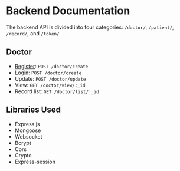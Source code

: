 # Backend Documentation

The backend API is divided into four categories: `/doctor/`, `/patient/`, `/record/`, and `/token/`

## Doctor

- [Register](doctor/create.md): `POST /doctor/create`
- [Login](doctor/login.md): `POST /doctor/create`
- Update: `POST /doctor/update`
- View: `GET /doctor/view/:_id`
- Record list: `GET /doctor/list/:_id`

## Libraries Used

- Express.js
- Mongoose
- Websocket
- Bcrypt
- Cors
- Crypto
- Express-session
